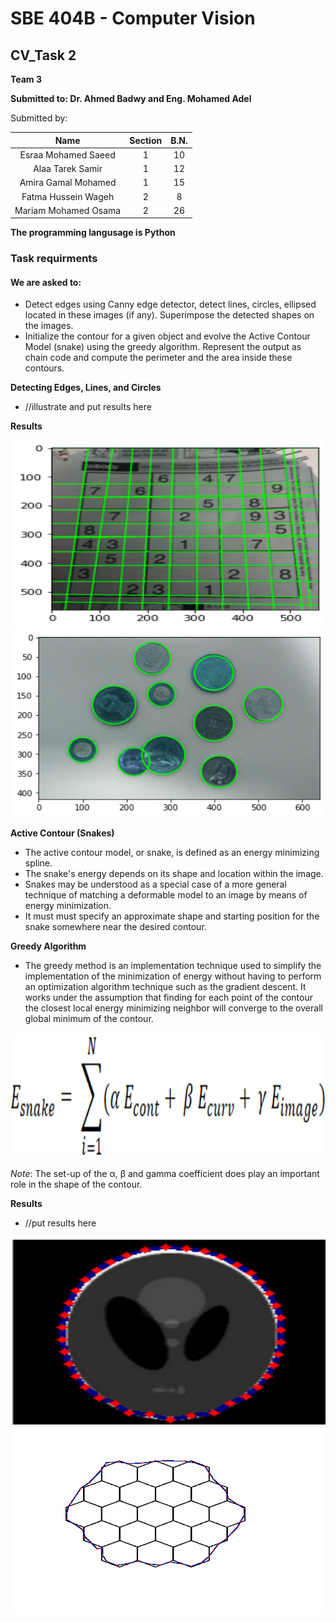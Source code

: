 # SBE 404B - Computer Vision

## CV_Task 2

**Team 3**

**Submitted to: Dr. Ahmed Badwy and Eng. Mohamed Adel**

Submitted by:

|              Name              | Section | B.N. |
|:------------------------------:|:-------:|:----:|
|   Esraa Mohamed Saeed   |    1    |   10  |
|   Alaa Tarek Samir   |    1    |  12  |
| Amira Gamal Mohamed  |    1    |  15  |
|   Fatma Hussein Wageh   |    2    |  8  |
| Mariam Mohamed Osama |    2    |  26  |



**The programming langusage is Python**




### Task requirments

  #### We are asked to:
- Detect edges using Canny edge detector, detect lines, circles, ellipsed located in these images (if any). Superimpose the detected shapes on the images.
- Initialize the contour for a given object and evolve the Active
Contour Model (snake) using the greedy algorithm. Represent the output as chain code and compute the perimeter and the area inside these contours.

**Detecting Edges, Lines, and Circles**

- //illustrate and put results here


**Results**

<img src="images/lines.png" alt="lines Image" width="600" height="300"/>


<img src="images/circles.png" alt="circles Image" width="600" height="300"/>


**Active Contour (Snakes)**

- The active contour model, or snake, is defined as an energy minimizing spline.
- The snake's energy depends on its shape and location within the image.
- Snakes may be understood as a special case of a more general technique of matching a deformable model to an image by means of energy minimization.
- It must must specify an approximate shape and starting position for the snake somewhere near the desired contour.


**Greedy Algorithm**

- The greedy method is an implementation technique used to simplify the implementation of the minimization of energy without having to perform an optimization algorithm technique such as the gradient descent. It works under the assumption that finding for each point of the contour the closest local energy minimizing neighbor will converge to the overall global minimum of the contour.

<img src="images/equation.png" alt="Equation" width="600" height="200"/>

*Note*: The set-up of the α, β and gamma coefficient does play an important role in the shape of the contour.

**Results**

- //put results here

<img src="images/snake1.png" alt="snake1 Image" width="600" height="300"/>


<img src="images/snake2.png" alt="snake2 Image" width="600" height="300"/>


